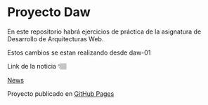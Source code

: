 # Proyecto Daw

En este repositorio habrá ejercicios de práctica de la asignatura de Desarrollo de Arquitecturas Web.

Estos cambios se estan realizando desde daw-01

Link de la noticia 👇🏽

[News](https://kodigo.org/conociendo-los-fundamentos-de-la-web-html-css-y-javascript-v2/)

Proyecto publicado en [GitHub Pages](https://vittorisantiago.github.io/daw/)